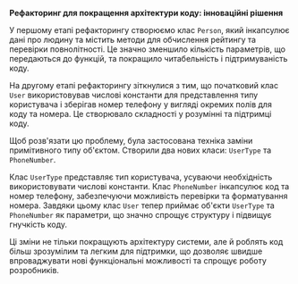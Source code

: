 **Рефакторинг для покращення архітектури коду: інноваційні рішення**

У першому етапі рефакторингу створюємо клас `Person`, який інкапсулює дані про людину та містить методи для обчислення рейтингу та перевірки повнолітності. Це значно зменшило кількість параметрів, що передаються до функцій, та покращило читабельність і підтримуваність коду.

На другому етапі рефакторингу зіткнулися з тим, що початковий клас `User` використовував числові константи для представлення типу користувача і зберігав номер телефону у вигляді окремих полів для коду та номера. Це створювало складності у розумінні та підтримці коду.

Щоб розв'язати цю проблему, була застосована техніка заміни примітивного типу об'єктом. Створили два нових класи: `UserType` та `PhoneNumber`.

Клас `UserType` представляє тип користувача, усуваючи необхідність використовувати числові константи. Клас `PhoneNumber` інкапсулює код та номер телефону, забезпечуючи можливість перевірки та форматування номера. Завдяки цьому клас `User` тепер приймає об'єкти `UserType` та `PhoneNumber` як параметри, що значно спрощує структуру і підвищує гнучкість коду.

Ці зміни не тільки покращують архітектуру системи, але й роблять код більш зрозумілим та легким для підтримки, що дозволяє швидше впроваджувати нові функціональні можливості та спрощує роботу розробників.